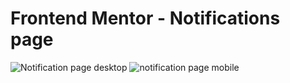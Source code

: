 # Frontend Mentor - Notifications page
![Notification page desktop](https://github.com/Joeybur/notification-page/assets/144486623/09961052-3ce0-45fe-b45b-34c23a4e5944)
![notification page mobile](https://github.com/Joeybur/notification-page/assets/144486623/db172030-cbae-45f1-b903-eef9e142f7f8)
